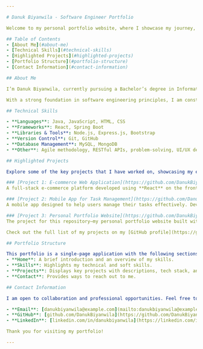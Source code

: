 ```yaml
---

# Danuk Biyanwila - Software Engineer Portfolio

Welcome to my personal portfolio website, where I showcase my journey, technical expertise, and projects as a passionate software engineering undergraduate. This repository houses the code for my portfolio website hosted [here](https://danukbiyanwila.github.io/Portfolio/).

## Table of Contents
- [About Me](#about-me)
- [Technical Skills](#technical-skills)
- [Highlighted Projects](#highlighted-projects)
- [Portfolio Structure](#portfolio-structure)
- [Contact Information](#contact-information)

## About Me

I’m Danuk Biyanwila, currently pursuing a Bachelor’s degree in Information Technology at Sri Lanka Institute of Information Technology (SLIIT). My academic and personal projects reflect my dedication to solving real-world challenges through technology. I have hands-on experience in web and mobile application development, particularly with **Java**, **JavaScript**, **React**, and **Spring Boot**.

With a strong foundation in software engineering principles, I am constantly expanding my skills to stay updated with modern technologies. I am a quick learner, an effective team player, and I take pride in developing well-designed and efficient software solutions.

## Technical Skills

- **Languages**: Java, JavaScript, HTML, CSS
- **Frameworks**: React, Spring Boot
- **Libraries & Tools**: Node.js, Express.js, Bootstrap
- **Version Control**: Git, GitHub
- **Database Management**: MySQL, MongoDB
- **Other**: Agile methodology, RESTful APIs, problem-solving, UI/UX design

## Highlighted Projects

Explore some of the key projects that I have worked on, showcasing my expertise in front-end and back-end development:

### [Project 1: E-commerce Web Application](https://github.com/DanukBiyanwila/ecommerce-project)
A full-stack e-commerce platform developed using **React** on the front end and **Spring Boot** on the back end, featuring secure payment integration and user authentication.

### [Project 2: Mobile App for Task Management](https://github.com/DanukBiyanwila/task-manager-app)
A mobile app designed to help users manage their tasks effectively. Developed using **React Native**, the app includes features like task categorization, deadlines, and notifications.

### [Project 3: Personal Portfolio Website](https://github.com/DanukBiyanwila/Portfolio)
The project for this repository—my personal portfolio website built with **HTML**, **CSS**, and **JavaScript**, where I showcase my work, skills, and experiences.

Check out the full list of my projects on my [GitHub profile](https://github.com/DanukBiyanwila).

## Portfolio Structure

This portfolio is a single-page application with the following sections:
- **Home**: A brief introduction and an overview of my skills.
- **Skills**: Highlights my technical and soft skills.
- **Projects**: Displays key projects with descriptions, tech stack, and links to repositories.
- **Contact**: Provides ways to reach out to me.

## Contact Information

I am open to collaboration and professional opportunities. Feel free to reach out to me via:

- **Email**: [danukbiyanwila@example.com](mailto:danukbiyanwila@example.com)
- **GitHub**: [github.com/DanukBiyanwila](https://github.com/DanukBiyanwila)
- **LinkedIn**: [linkedin.com/in/danukbiyanwila](https://linkedin.com/in/danukbiyanwila)

Thank you for visiting my portfolio!

---
```




